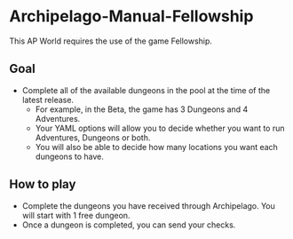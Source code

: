 # Archipelago-Manual-Fellowship
This AP World requires the use of the game Fellowship.

## Goal
* Complete all of the available dungeons in the pool at the time of the latest release.
   * For example, in the Beta, the game has 3 Dungeons and 4 Adventures.
   * Your YAML options will allow you to decide whether you want to run Adventures, Dungeons or both.
   * You will also be able to decide how many locations you want each dungeons to have.
## How to play
* Complete the dungeons you have received through Archipelago. You will start with 1 free dungeon.
* Once a dungeon is completed, you can send your checks.
